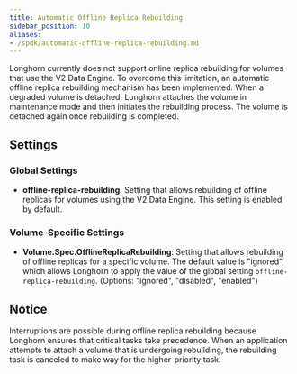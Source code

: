 ```yaml
---
title: Automatic Offline Replica Rebuilding
sidebar_position: 10
aliases:
- /spdk/automatic-offline-replica-rebuilding.md
---
```


Longhorn currently does not support online replica rebuilding for volumes that use the V2 Data Engine. To overcome this limitation, an automatic offline replica rebuilding mechanism has been implemented. When a degraded volume is detached, Longhorn attaches the volume in maintenance mode and then initiates the rebuilding process. The volume is detached again once rebuilding is completed.

## Settings

### Global Settings

- **offline-replica-rebuilding**: Setting that allows rebuilding of offline replicas for volumes using the V2 Data Engine. This setting is enabled by default.

### Volume-Specific Settings

- **Volume.Spec.OfflineReplicaRebuilding**: Setting that allows rebuilding of offline replicas for a specific volume. The default value is "ignored", which allows Longhorn to apply the value of the global setting `offline-replica-rebuilding`. (Options: "ignored", "disabled", "enabled")

## Notice

Interruptions are possible during offline replica rebuilding because Longhorn ensures that critical tasks take precedence. When an application attempts to attach a volume that is undergoing rebuilding, the rebuilding task is canceled to make way for the higher-priority task. 